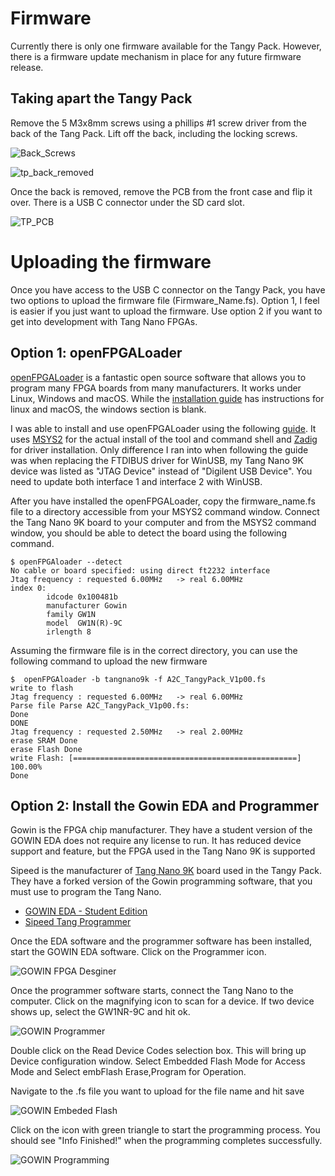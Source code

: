 # Firmware
Currently there is only one firmware available for the Tangy Pack.  However, there is a firmware update mechanism in place for any future firmware release. 

## Taking apart the Tangy Pack

Remove the 5 M3x8mm screws using a phillips #1 screw driver from the back of the Tang Pack.  Lift off the back, including the locking screws.  

![Back_Screws](./../Images/back_screws.jpg)

![tp_back_removed](./../Images/tp_back_removed.jpg)

Once the back is removed, remove the PCB from the front case and flip it over.  There is a USB C connector under the SD card slot.  

![TP_PCB](./../Images/TP_PCB.jpg)

# Uploading the firmware

Once you have access to the USB C connector on the Tangy Pack, you have two options to upload the firmware file (Firmware_Name.fs).  Option 1, I feel is easier if you just want to upload the firmware.  Use option 2 if you want to get into development with Tang Nano FPGAs.

## Option 1: openFPGALoader

[openFPGALoader](https://github.com/trabucayre/openFPGALoader) is a fantastic open source software that allows you to program many FPGA boards from many manufacturers.   It works under Linux, Windows and macOS.  While the [installation guide](https://trabucayre.github.io/openFPGALoader/guide/install.html) has instructions for linux and macOS, the windows section is blank.

I was able to install and use openFPGALoader using the following [guide](https://fpga.mit.edu/6205/F22/documentation/openFPGA).  It uses [MSYS2](https://www.msys2.org/) for the actual install of the tool and command shell and [Zadig](https://zadig.akeo.ie/) for driver installation.  Only difference I ran into when following the guide was when replacing the FTDIBUS driver for WinUSB, my Tang Nano 9K device was listed as "JTAG Device" instead of "Digilent USB Device".  You need to update both interface 1 and interface 2 with WinUSB.

After you have installed the openFPGALoader, copy the firmware_name.fs file to a directory accessible from your MSYS2 command window.  Connect the Tang Nano 9K board to your computer and from the MSYS2 command window, you should be able to detect the board using the following command.

```
$ openFPGAloader --detect
No cable or board specified: using direct ft2232 interface
Jtag frequency : requested 6.00MHz   -> real 6.00MHz
index 0:
        idcode 0x100481b
        manufacturer Gowin
        family GW1N
        model  GW1N(R)-9C
        irlength 8
```

Assuming the firmware file is in the correct directory, you can use the following command to upload the new firmware

```
$  openFPGAloader -b tangnano9k -f A2C_TangyPack_V1p00.fs
write to flash
Jtag frequency : requested 6.00MHz   -> real 6.00MHz
Parse file Parse A2C_TangyPack_V1p00.fs:
Done
DONE
Jtag frequency : requested 2.50MHz   -> real 2.00MHz
erase SRAM Done
erase Flash Done
write Flash: [==================================================] 100.00%
Done
```


## Option 2: Install the Gowin EDA and Programmer

Gowin is the FPGA chip manufacturer.  They have a student version of the GOWIN EDA does not require any license to run.  It has reduced device support and feature, but the FPGA used in the Tang Nano 9K is supported

Sipeed is the manufacturer of [Tang Nano 9K](https://wiki.sipeed.com/hardware/en/tang/Tang-Nano-9K/Nano-9K.html) board used in the Tangy Pack.  They have a forked version of the Gowin programming software, that you must use to program the Tang Nano.

* [GOWIN EDA - Student Edition](https://magicjellybeanfpga.github.io/mjb/software.html)
* [Sipeed Tang Programmer](https://dl.sipeed.com/shareURL/TANG/programmer)


Once the EDA software and the programmer software has been installed, start the GOWIN EDA software.  Click on the Programmer icon.

![GOWIN FPGA Desginer](./../Images/GOWIN_FPGA_Designer.png)


Once the programmer software starts, connect the Tang Nano to the computer.  Click on the magnifying icon to scan for a device.  If two device shows up, select the GW1NR-9C and hit ok.

![GOWIN Programmer](./../Images/GOWIN_programmer.png)

Double click on the Read Device Codes selection box.  This will bring up Device configuration window.  Select Embedded Flash Mode for Access Mode and Select embFlash Erase,Program for Operation.  

Navigate to the .fs file you want to upload for the file name and hit save

![GOWIN Embeded Flash](./../Images/GOWIN_Embeded_Flash_Mode.png)

Click on the icon with green triangle to start the programming process.
You should see "Info Finished!" when the programming completes successfully.
 
![GOWIN Programming](./../Images/GOWIN_programming.png)